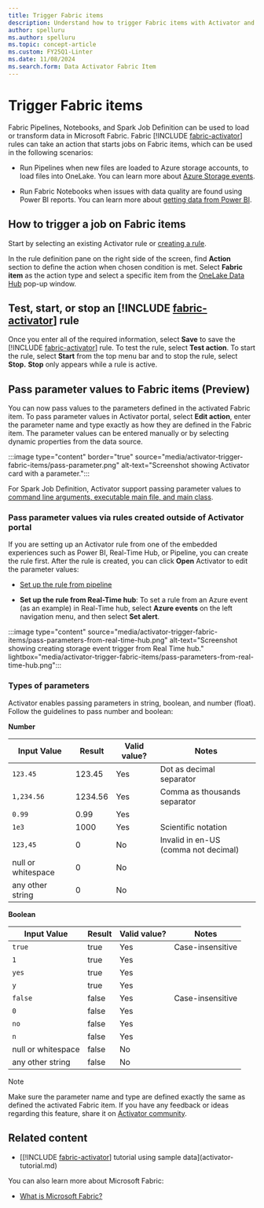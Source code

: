 ```yaml
---
title: Trigger Fabric items
description: Understand how to trigger Fabric items with Activator and automate data loading and transformation processes.
author: spelluru
ms.author: spelluru
ms.topic: concept-article
ms.custom: FY25Q1-Linter
ms.date: 11/08/2024
ms.search.form: Data Activator Fabric Item
---
```


# Trigger Fabric items

Fabric Pipelines, Notebooks, and Spark Job Definition can be used to load or transform data in Microsoft Fabric. Fabric [!INCLUDE [fabric-activator](../includes/fabric-activator.md)] rules can take an action that starts jobs on Fabric items, which can be used in the following scenarios:

* Run Pipelines when new files are loaded to Azure storage accounts, to load files into OneLake. You can learn more about [Azure Storage events](/azure/storage/blobs/storage-blob-event-overview).

* Run Fabric Notebooks when issues with data quality are found using Power BI reports. You can learn more about [getting data from Power BI](activator-get-data-power-bi.md).

## How to trigger a job on Fabric items

Start by selecting an existing Activator rule or [creating a rule](activator-create-activators.md).

In the rule definition pane on the right side of the screen, find **Action** section to define the action when chosen condition is met. Select **Fabric item** as the action type and select a specific item from the [OneLake Data Hub](../../governance/onelake-catalog-overview.md) pop-up window.

## Test, start, or stop an [!INCLUDE [fabric-activator](../includes/fabric-activator.md)] rule

Once you enter all of the required information, select **Save** to save the [!INCLUDE [fabric-activator](../includes/fabric-activator.md)] rule. To test the rule, select **Test action**. To start the rule, select **Start** from the top menu bar and to stop the rule, select **Stop.** **Stop** only appears while a rule is active.

## Pass parameter values to Fabric items (Preview)

You can now pass values to the parameters defined in the activated Fabric item. To pass parameter values in Activator portal, select **Edit action**, enter the parameter name and type exactly as how they are defined in the Fabric item. The parameter values can be entered manually or by selecting dynamic properties from the data source.

:::image type="content" border="true" source="media/activator-trigger-fabric-items/pass-parameter.png" alt-text="Screenshot showing Activator card with a parameter.":::

For Spark Job Definition, Activator support passing parameter values to [command line arguments, executable main file, and main class](https://aka.ms/sparkjobdefinitionparameters). 

### Pass parameter values via rules created outside of Activator portal

If you are setting up an Activator rule from one of the embedded experiences such as Power BI, Real-Time Hub, or Pipeline, you can create the rule first. After the rule is created, you can click **Open** Activator to edit the parameter values:

* [Set up the rule from pipeline](/fabric/data-factory/pipeline-storage-event-triggers)

* **Set up the rule from Real-Time hub**: To set a rule from an Azure event (as an example) in Real-Time hub, select **Azure events** on the left navigation menu, and then select **Set alert**.

:::image type="content" source="media/activator-trigger-fabric-items/pass-parameters-from-real-time-hub.png" alt-text="Screenshot showing creating storage event trigger from Real Time hub." lightbox="media/activator-trigger-fabric-items/pass-parameters-from-real-time-hub.png":::

### Types of parameters

Activator enables passing parameters in string, boolean, and number (float). Follow the guidelines to pass number and boolean:

**Number**

| Input Value | Result | Valid value? | Notes |
| --- | --- | --- | --- |
| `123.45` | 123.45 | Yes | Dot as decimal separator |	
| `1,234.56` | 1234.56 | Yes | Comma as thousands separator |	
| `0.99` | 0.99 | Yes |  |	
| `1e3` | 1000 | Yes | Scientific notation |	
| `123,45` | 0 | No | Invalid in en-US (comma not decimal) |	
| null or whitespace | 0 | No |  |	
| any other string | 0 | No |  |	

**Boolean**

| Input Value | Result | Valid value? | Notes |
| --- | --- | --- | --- |
| `true` | true | Yes | Case-insensitive |	
| `1` | true | Yes |  |	
| `yes` | true | Yes |  |	
| `y` | true | Yes |  |	
| `false` | false | Yes | Case-insensitive |	
| `0` | false | Yes |  |	
| `no` | false | Yes |  |	
| `n` | false | Yes |  |	
| null or whitespace | false | No |  |	
| any other string | false | No |  |	



> [!NOTE]
> Make sure the parameter name and type are defined exactly the same as defined the activated Fabric item. If you have any feedback or ideas regarding this feature, share it on [Activator community](https://aka.ms/ActivatorCommunity).


## Related content

* [[!INCLUDE [fabric-activator](../includes/fabric-activator.md)] tutorial using sample data](activator-tutorial.md)

You can also learn more about Microsoft Fabric:

* [What is Microsoft Fabric?](../../fundamentals/microsoft-fabric-overview.md)
